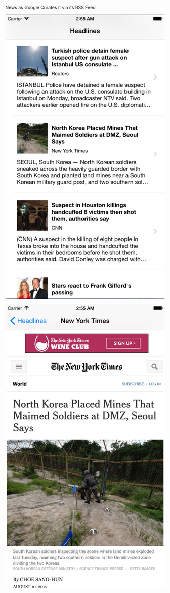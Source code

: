News as Google Curates it via its RSS Feed

![alt text](Screenshots/ListShot.png "The Article List View")

![alt text](Screenshots/DetailShot.png "Full News Article")
